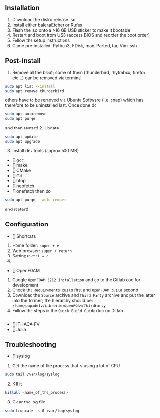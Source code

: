 ## Installation
1. Download the distro.release.iso
2. Install either balenaEtcher or Rufus
3. Flash the iso onto a >16 GB USB sticker to make it bootable
4. Restart and boot from USB (access BIOS and reorder the boot order)
5. Follow the setup instructions
6. Come pre-installed: Python3, FDisk, man, Parted, tar, Vim, ssh

## Post-install
1. Remove all the bloat; some of them (thunderbird, rhytmbox, firefox etc...) can be removed via terminal
```bash
sudo apt list --install
sudo apt remove thunderbird
```
others have to be removed via Ubuntu Software (i.e. snap) which has therefore to be uninstalled last. Once done do
```bash
sudo apt autoremove
sudo apt purge
```
and then restart!
2. Update 
```bash 
sudo apt update
sudo apt upgrade
```
3. Install dev tools (approx 500 MB)
- [] gcc
- [] make
- [] CMake
- [] Git
- [] htop
- [] neofetch
- [] onefetch
then do
```bash
sudo apt purge --auto-remove
```
and restart!

## Configuration
- [] Shortcuts
1. Home folder: `super + e`
2. Web browser: `super + return`
3. Settings: `ctrl + q`
4. 

- [] OpenFOAM
1. Google `OpenFOAM 2212 installation` and go to the Gitlab doc for development
2. Check the `Requirements build` first and `OpenFOAM build` second
3. Download the `Source` archive and `Third Party` archive and put the latter into the former; the hierarchy should be: `/home/papadeiv/Librerie/OpenFOAM/ThirdParty`
4. Follow the steps in the `Quick Build Guide` doc on Gitlab
```bash
```
- [] ITHACA-FV
- [] Julia 

## Troubleshooting

- [] syslog
1. Get the name of the process that is using a lot of CPU
```bash
sudo tail /var/log/syslog
```
2. Kill it
```bash
killall <name_of_the_process>
```
3. Clear the log file
```bash
sudo truncate -s 0 /var/log/syslog
```
